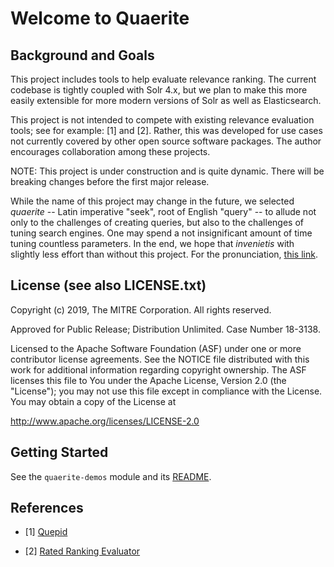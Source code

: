 Welcome to Quaerite
=================================================

Background and Goals
--------------------

This project includes tools to help evaluate relevance
ranking.  The current codebase is tightly coupled with Solr 4.x, 
but we plan to make this more easily extensible for more modern
versions of Solr as well as Elasticsearch.

This project is not intended to compete with existing relevance
evaluation tools; see for example: [1] and [2]. Rather, this was developed for use cases 
not currently covered by other open source software packages.
The author encourages collaboration among these projects.

NOTE: This project is under construction and is quite dynamic.  There will be breaking changes before the first major release.

While the name of this project may change in the future, we selected
_quaerite_ -- Latin imperative "seek", root of English "query" -- to
allude not only to the challenges of creating queries, but also
to the challenges of tuning search engines.  One may spend
a not insignificant amount of time tuning countless parameters.
In the end, we hope that _invenietis_ with slightly less effort
than without this project. For the pronunciation, 
[this link](https://forvo.com/word/quaerite_et_invenietis/).

License (see also LICENSE.txt)
------------------------------

Copyright (c) 2019, The MITRE Corporation. All rights reserved.

Approved for Public Release; Distribution Unlimited. Case Number 18-3138.


Licensed to the Apache Software Foundation (ASF) under one or more contributor license agreements.  See the NOTICE file distributed with this work for additional information regarding copyright ownership.  The ASF licenses this file to You under the Apache License, Version 2.0 (the "License"); you may not use this file except in compliance with the License.  You may obtain a copy of the License at

<http://www.apache.org/licenses/LICENSE-2.0>

Getting Started
---------------
See the ```quaerite-demos``` module and its [README](https://github.com/mitre/quaerite/blob/master/quaerite-demos/README.md).

References
----------
* [1] [Quepid](https://quepid.com/)

* [2] [Rated Ranking Evaluator](https://github.com/SeaseLtd/rated-ranking-evaluator/wiki/Maven-Plugin)
